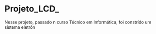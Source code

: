 # Projeto_LCD_
Nesse projeto, passado n curso Técnico em Informática, foi constrído um sistema eletrôn
